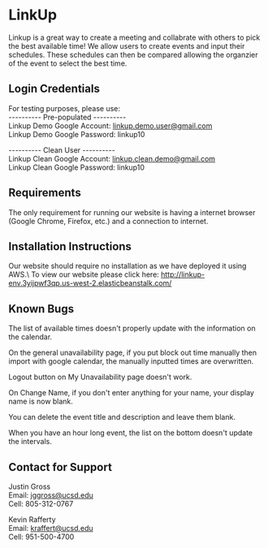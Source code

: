 # LinkUp
Linkup is a great way to create a meeting and collabrate with others to pick the best available time!
We allow users to create events and input their schedules. These schedules can then be compared allowing 
the organzier of the event to select the best time. 

## Login Credentials
For testing purposes, please use:\
  ---------- Pre-populated ----------\
  Linkup Demo Google Account: linkup.demo.user@gmail.com\
  Linkup Demo Google Password: linkup10
  
  ---------- Clean User ----------\
  Linkup Clean Google Account: linkup.clean.demo@gmail.com\
  Linkup Clean Google Password: linkup10
  
## Requirements
The only requirement for running our website is having a internet browser (Google Chrome, Firefox, etc.) and 
a connection to internet.

## Installation Instructions 
Our website should require no installation as we have deployed it using AWS.\ 
To view our website please click here: http://linkup-env.3yijpwf3qp.us-west-2.elasticbeanstalk.com/

## Known Bugs
The list of available times doesn't properly update with the information on the calendar.

On the general unavailability page, if you put block out time manually then import with google calendar,
the manually inputted times are overwritten. 

Logout button on My Unavailability page doesn't work. 

On Change Name, if you don't enter anything for your name, your display name is now blank.

You can delete the event title and description and leave them blank. 

When you have an hour long event, the list on the bottom doesn't update the intervals.

## Contact for Support
Justin Gross\
  Email: jggross@ucsd.edu\
  Cell: 805-312-0767
  
Kevin Rafferty\
  Email: kraffert@ucsd.edu\
  Cell: 951-500-4700
 


